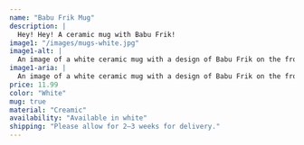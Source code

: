```yaml
---
name: "Babu Frik Mug"
description: |
  Hey! Hey! A ceramic mug with Babu Frik!
image1: "/images/mugs-white.jpg"
image1-alt: |
  An image of a white ceramic mug with a design of Babu Frik on the front.
image1-aria: |
  An image of a white ceramic mug with a design of Babu Frik on the front.
price: 11.99
color: "White"
mug: true
material: "Creamic"
availability: "Available in white"
shipping: "Please allow for 2–3 weeks for delivery."
---
```

